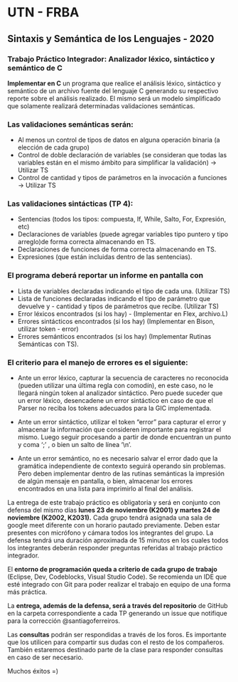 # UTN - FRBA
## Sintaxis y Semántica de los Lenguajes - 2020
### Trabajo Práctico Integrador: Analizador léxico, sintáctico y semántico de C

**Implementar en C** un programa que realice el análisis léxico, sintáctico y semántico de un archivo fuente del lenguaje C generando su respectivo reporte sobre el análisis realizado. El mismo será un modelo simplificado que solamente realizará determinadas validaciones semánticas.

### **Las validaciones semánticas serán:**

- Al menos un control de tipos de datos en alguna operación binaria (a elección de cada grupo)
- Control de doble declaración de variables (se consideran que todas las variables están en el mismo ámbito para simplificar la validación) -> Utilizar TS
- Control de cantidad y tipos de parámetros en la invocación a funciones -> Utilizar TS

### **Las validaciones sintácticas (TP 4):**

- Sentencias (todos los tipos: compuesta, If, While, Salto, For, Expresión, etc)
- Declaraciones de variables (puede agregar variables tipo puntero y tipo arreglo)de forma correcta almacenando en TS.
- Declaraciones de funciones de forma correcta almacenando en TS.
- Expresiones (que están incluidas dentro de las sentencias).

### **El programa deberá reportar un informe en pantalla con**

- Lista de variables declaradas indicando el tipo de cada una. (Utilizar TS)
- Lista de funciones declaradas indicando el tipo de parámetro que devuelve y - cantidad y tipos de parámetros que recibe. (Utilizar TS)
- Error léxicos encontrados (si los hay) - (Implementar en Flex, archivo.L)
- Errores sintácticos encontrados (si los hay) (Implementar en Bison, utilizar token - error)
- Errores semánticos encontrados (si los hay) (Implementar Rutinas Semánticas con TS).

### **El criterio para el manejo de errores es el siguiente:**

* Ante un error léxico, capturar la secuencia de caracteres no reconocida (pueden utilizar una última regla con comodín), en este caso, no le llegará ningún token al analizador sintáctico. Pero puede suceder que un error léxico, desencadene un error sintáctico en caso de que el Parser no reciba los tokens adecuados para la GIC implementada.

* Ante un error sintáctico, utilizar el token “error” para capturar el error y almacenar la información que consideren importante para registrar el mismo. Luego seguir procesando a partir de donde encuentran un punto y coma ‘;’ , o bien un salto de línea ‘\n’.

* Ante un error semántico, no es necesario salvar el error dado que la gramática independiente de contexto seguirá operando sin problemas. Pero deben implementar dentro de las rutinas semánticas la impresión de algún mensaje en pantalla, o bien, almacenar los errores encontrados en una lista para imprimirlo al final del análisis.

La entrega de este trabajo práctico es obligatoria y será en conjunto con defensa del mismo días **lunes 23 de noviembre (K2001) y martes 24 de noviembre (K2002, K2031).** Cada grupo tendrá asignada una sala de google meet diferente con un horario pautado previamente. Deben estar presentes con micrófono y cámara todos los integrantes del grupo. La defensa tendrá una duración aproximada de 15 minutos en los cuales todos los integrantes deberán responder preguntas referidas al trabajo práctico integrador.

El **entorno de programación queda a criterio de cada grupo de trabajo** (Eclipse, Dev, Codeblocks, Visual Studio Code). Se recomienda un IDE que esté integrado con Git para poder realizar el trabajo en equipo de una forma más práctica.

La **entrega, además de la defensa, será a través del repositorio** de GitHub en la carpeta correspondiente a cada TP generando un issue que notifique para la corrección @santiagoferreiros.

Las **consultas** podrán ser respondidas a través de los foros. Es importante que los utilicen para compartir sus dudas con el resto de los compañeros. También estaremos destinado parte de la clase para responder consultas en caso de ser necesario.

Muchos éxitos =)

